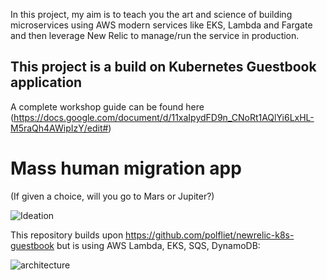 In this project, my aim is to teach you the art and science of building microservices using AWS modern services like EKS, Lambda and Fargate and then leverage New Relic to manage/run the service in production. 

## This project is a build on Kubernetes Guestbook application
A complete workshop guide can be found here (https://docs.google.com/document/d/11xaIpydFD9n_CNoRt1AQlYi6LxHL-M5raQh4AWipIzY/edit#) 

# Mass human migration app 
(If given a choice, will you go to Mars or Jupiter?)

![Ideation](https://user-images.githubusercontent.com/45892212/69208725-c07c3c00-0ba8-11ea-8fac-fc2a9d9fff75.png)

This repository builds upon https://github.com/polfliet/newrelic-k8s-guestbook but is using AWS Lambda, EKS, SQS, DynamoDB:

![architecture](https://user-images.githubusercontent.com/45892212/69208590-39c75f00-0ba8-11ea-96ed-a0832b60bb1a.png)

